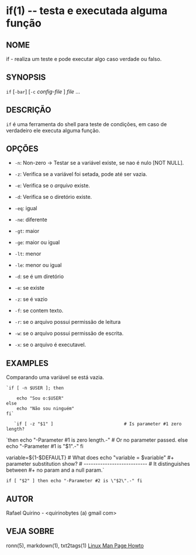 if(1) -- testa e executada alguma função
==========================================

NOME
----

if - realiza um teste e pode executar algo caso verdade ou falso.

SYNOPSIS
--------

`if` [`-bar`] [`-c` *config-file* ] *file* ...

DESCRIÇÃO
---------

`if` é uma ferramenta do shell para teste de condições, em caso de verdadeiro ele executa alguma função.

OPÇÕES
------

* `-n`:
  Non-zero -> Testar se a variável existe, se nao é nulo [NOT NULL].

* `-z`:
  Verifica se a variável foi setada, pode até ser vazia.
* `-e`:
  Verifica se o *arquivo* existe.

* `-d`:
  Verifica se o diretório existe.

* `-eq`: igual

* `-ne`: diferente

* `-gt`: maior

* `-ge`: maior ou igual

* `-lt`: menor

* `-le`: menor ou igual

* `-d`: se é um diretório

* `-e`: se existe

* `-z`: se é vazio

* `-f`: se contem texto.

* `-r`: se o arquivo possui permissão de leitura

* `-w`: se o arquivo possui permissão de escrita.

* `-x`: se o arquivo é executavel.

EXAMPLES
--------

Comparando uma variável se está vazia.

	`if [ -n $USER ]; then
	
		echo "Sou o:$USER"
	else
		echo "Não sou ninguém"
	fi`

       `if [ -z "$1" ]                           # Is parameter #1 zero length?
   `then
     echo "-Parameter #1 is zero length.-"  # Or no parameter passed.
   else
     echo "-Parameter #1 is \"$1\".-"
   fi

   variable=${1-$DEFAULT}                   #  What does
   echo "variable = $variable"              #+ parameter substitution show?
                                            #  ---------------------------
                                            #  It distinguishes between
                                            #+ no param and a null param.`

   `if [ "$2" ]
   then
     echo "-Parameter #2 is \"$2\".-"
   fi`


AUTOR
-----

Rafael Quirino - <quirinobytes (a) gmail com>

VEJA SOBRE
----------

ronn(5), markdown(1), txt2tags(1) [Linux Man Page Howto](
http://www.schweikhardt.net/man_page_howto.html)
